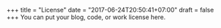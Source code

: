 +++
title = "License"
date = "2017-06-24T20:50:41+07:00"
draft = false
+++
You can put your blog, code, or work license here.

